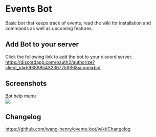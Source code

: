 # Events Bot
Basic bot that keeps track of events, read the wiki for installation and commands as well as upcoming features.

## Add Bot to your server
Click the following link to add the bot to your discord server.<br />
https://discordapp.com/oauth2/authorize?client_id=593898543236775936&scope=bot

## Screenshots
Bot help menu<br />
![](https://github.com/wang-henry/wang-henry.github.io/blob/master/projects/events_bot/help.png)

## Changelog
https://github.com/wang-henry/events-bot/wiki/Changelog
